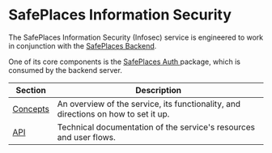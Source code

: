 # SafePlaces Information Security

The SafePlaces Information Security (Infosec) service is engineered to work in
conjunction with the
<a href="https://github.com/Path-Check/safeplaces-backend" target="_blank">
SafePlaces Backend</a>.

One of its core components is the
<a href="https://www.npmjs.com/package/@pathcheck/safeplaces-auth" target="_blank">
SafePlaces Auth
</a>
package, which is consumed by the backend server.

| **Section**                    | **Description**                                                                    |
| ------------------------------ | ---------------------------------------------------------------------------------- |
| [Concepts](concepts/README.md) | An overview of the service, its functionality, and directions on how to set it up. |
| [API](api/README.md)           | Technical documentation of the service's resources and user flows.                 |
